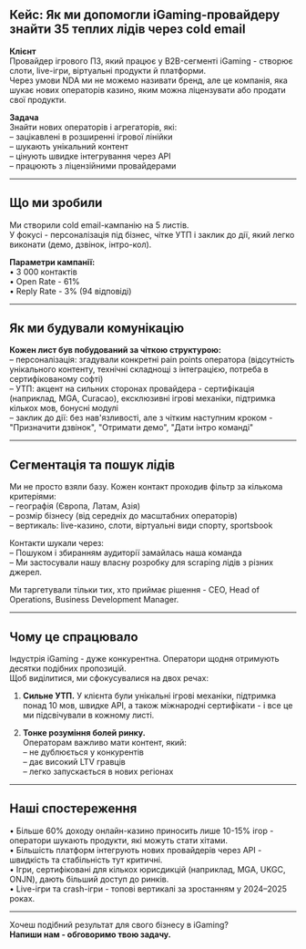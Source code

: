## **Кейc: Як ми допомогли iGaming-провайдеру знайти 35 теплих лідів через cold email**

**Клієнт**  
 Провайдер ігрового ПЗ, який працює у B2B-сегменті iGaming \- створює слоти, live-ігри, віртуальні продукти й платформи.  
 Через умови NDA ми не можемо називати бренд, але це компанія, яка шукає нових операторів казино, яким можна ліцензувати або продати свої продукти.

**Задача**  
 Знайти нових операторів і агрегаторів, які:  
 – зацікавлені в розширенні ігрової лінійки  
 – шукають унікальний контент  
 – цінують швидке інтегрування через API  
 – працюють з ліцензійними провайдерами

---

## **Що ми зробили**

Ми створили cold email-кампанію на 5 листів.  
 У фокусі \- персоналізація під бізнес, чітке УТП і заклик до дії, який легко виконати (демо, дзвінок, інтро-кол).

**Параметри кампанії:**  
 • 3 000 контактів  
 • Open Rate \- 61%  
 • Reply Rate \- 3% (94 відповіді)

---

## **Як ми будували комунікацію**

**Кожен лист був побудований за чіткою структурою:**  
 – персоналізація: згадували конкретні pain points оператора (відсутність унікального контенту, технічні складнощі з інтеграцією, потреба в сертифікованому софті)  
 – УТП: акцент на сильних сторонах провайдера \- сертифікація (наприклад, MGA, Curacao), ексклюзивні ігрові механіки, підтримка кількох мов, бонусні модулі  
 – заклик до дії: без нав'язливості, але з чітким наступним кроком \- "Призначити дзвінок", "Отримати демо", "Дати інтро команді"

---

## **Сегментація та пошук лідів**

Ми не просто взяли базу. Кожен контакт проходив фільтр за кількома критеріями:  
 – географія (Європа, Латам, Азія)  
 – розмір бізнесу (від середніх до масштабних операторів)  
 – вертикаль: live-казино, слоти, віртуальні види спорту, sportsbook

Контакти шукали через:  
 – Пошуком і збиранням аудиторії замайлась наша команда  
 – Ми застосували нашу власну розробку для scraping лідів з різних джерел.

Ми таргетували тільки тих, хто приймає рішення \- CEO, Head of Operations, Business Development Manager.

---

## **Чому це спрацювало**

Індустрія iGaming \- дуже конкурентна. Оператори щодня отримують десятки подібних пропозицій.  
 Щоб виділитися, ми сфокусувалися на двох речах:

1. **Сильне УТП.** У клієнта були унікальні ігрові механіки, підтримка понад 10 мов, швидке API, а також міжнародні сертифікати \- і все це ми підсвічували в кожному листі.

2. **Тонке розуміння болей ринку.**  
    Операторам важливо мати контент, який:  
    – не дублюється у конкурентів  
    – дає високий LTV гравців  
    – легко запускається в нових регіонах

---

## **Наші спостереження**

• Більше 60% доходу онлайн-казино приносить лише 10-15% ігор \- оператори шукають продукти, які можуть стати хітами.  
 • Більшість платформ інтегрують нових провайдерів через API \- швидкість та стабільність тут критичні.  
 • Ігри, сертифіковані для кількох юрисдикцій (наприклад, MGA, UKGC, ONJN), дають більший доступ до ринків.  
 • Live-ігри та crash-ігри \- топові вертикалі за зростанням у 2024–2025 роках.

---

Хочеш подібний результат для свого бізнесу в iGaming?  
**Напиши нам \- обговоримо твою задачу.**

